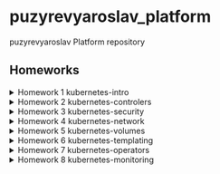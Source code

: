 # puzyrevyaroslav_platform
puzyrevyaroslav Platform repository
## <b>Homeworks</b>
<details>
<summary>Homework 1 kubernetes-intro</summary>
1. Испробовал функционал k9s, посмотрев документацию разобрался с причинами устойчивости munikube.
Добавил необходимые описания в PR into main from kubernetes-prepare.

    1.1 При билде nginx были сгенерирован следующий артифакт:
    
    - https://hub.docker.com/repository/docker/puzyrevyaroslav/nginx_otus_hw_1

Сгенерирован необходимый манифест *web-pod.yaml* , которые находится в корне проекта.

Запущены поды и отработана логика работы с port-forward, после была использована логика встроенная в k9s.

2. Склонирован репозиторий для приложения hipster, во избежания попадания ненужного репозитория в github- добавлен файл .gitignore, с прописаными исключениями.

Далее по заданию сгенерирован пустой yaml файл из --dry-run и после запуска были исправлены ошибки, путём добавления необхоидмых переменных (раз полная работоспособность не требовалась, то были скопированы из оригинального манифеста).

Артефакт после билда hipster-frontend:

- https://hub.docker.com/repository/docker/puzyrevyaroslav/hipster_frontend
</details>
<details>
<summary>Homework 2 kubernetes-controlers</summary>
>Определите, что необходимо добавить в манифест:

Необходимо было добавить селектор следующего вида:
```
selector:
matchLabels:
    app: frontend
```
>Измените манифест таким образом, чтобы из манифеста сразу разворачивалось три реплики сервиса:

Необхоидмо изменить кол-во реплик: с 1 до 3.

>Почему обновление ReplicaSet не повлекло обновление запущенных pod?

ReplicaSet не отслеживает измненения конфигурации развёртывания, 
лишь поддерживает кол-во изначально сконфигурированных и запущенных подов.

### Deployment *

Для конфигурирования аналога blue-green развёртывания необходимо добавить секцию с использованием стратегии rollingUpdate, в параметры которой добавить конфигурацию:
```
...
rollingUpdate:
      maxSurge: 100%
      maxUnavailable: 0%
  ...
```
что начнёт удалять старые поды только после инициализации других с новой конфигурацией.

Для реализации Reverse Rolling Update необходима следующшая конфигурация:
```
...
    rollingUpdate:
      maxSurge: 0
      maxUnavailable: 1
  ...
```
которая позволит удалять старые поды только после инициализации нового пода, maxUnavailable: 1 разрешит делать это только по одному. 

### DaemonSet **

>Найдите способ модернизировать свой DaemonSet таким
образом, чтобы Node Exporter был развернут как на master, так и
на worker нодах:

Стандатный метод использованя DaemonSet позволяет разворачивать поды только на worker нодах. Происходит это из-за того, что у master и worker нод различные роли:
```
kubectl get nodes
NAME                  STATUS   ROLES                  AGE    VERSION
kind-control-plane    Ready    control-plane,master   97m   v1.21.1
kind-control-plane2   Ready    control-plane,master   97m   v1.21.1
kind-control-plane3   Ready    control-plane,master   96m   v1.21.1
kind-worker           Ready    <none>                 95m   v1.21.1
kind-worker2          Ready    <none>                 95m   v1.21.1
kind-worker3          Ready    <none>                 95m   v1.21.1
```

Для того, чтобы дать возможность поднимать поды на master нодах необходимо добавить следующие конфигурационные параметры:
```
...
  tolerations:
  - key: node-role.kubernetes.io/master
    operator: Exists
    effect: NoSchedule
  ...
```
где key: node-role.kubernetes.io/master позволит размешать поды на нодах с master ролью.
</details>
<details>
<summary>Homework 3 kubernetes-security</summary>

1. task01
```
kubectl apply -f bob-and-dave.yaml
```
2. task02
```
kubectl apply -f carol-and-other.yaml
```
3. task03
```
kubectl apply -f jane-and-ken.yaml
```
</details>
<details>
<summary>Homework 4 kubernetes-network</summary>
Выполнено домашнее задание, а также задание со звёздочкой.

Описание заданий со звёздочкой:

1. Были созданые 2 сервиса для tpc и udp протоколов 53го порта:

```
kubernetes-networks/coredns/coredns.yaml
```
2. Для доступности дэшборда k8s был добавлен ингресс с дополнительными аннтотациями от nginx:

```yaml
...
  annotations:
    nginx.ingress.kubernetes.io/rewrite-target: /
    nginx.ingress.kubernetes.io/backend-protocol: "HTTPS"
...
```
3. Для канареечного релиза была использована копия прошлых манифесто с небольшими изменениями в аннотациях от nginx.

```yaml
...
  annotations:
    nginx.ingress.kubernetes.io/rewrite-target: /
    nginx.ingress.kubernetes.io/canary: "true"  
    nginx.ingress.kubernetes.io/canary-weight: "50"
...
```
</details>
<details>
<summary>Homework 5 kubernetes-volumes</summary>

1. Был поднят minio из sts манифеста предоставленного в ДЗ.

2. Для задания со ⭐ был добавлен Secret в манифест, внутри которого данные  типа data автоматически энкодятся в строку при разворачивании pod из манифеста.

</details>
<details>
<summary>Homework 6 kubernetes-templating</summary>
Домашнее задание выполнено на платформе YandexCloud. Используется helm v3.6.3.

# cert-manager
Для установки cert-manager согласно документации необходимо установить дополнительные CDR:
```
kubectl apply -f https://github.com/jetstack/cert-manager/releases/download/v1.4.0/cert-manager.crds.yaml
```

Для chartmuseum указаны корректнсые ip адреса, с развёрнутого nginx-ingress и был установлен без проблем, с валидными сертификатами от acme.

# chartmuseum ⭐

В работе с chartmuseum нет абсолютно ничего сложного
```bash
helm repo add %reponame% %repourl%
cd chart/
helm package .
curl --data-binary "@chart-%version%.tgz" http://%repourl%:%port%/api/charts
```
*также можно использовать специальный плагин для helm*
```
helm push chart/ %reponame%
```
, кроме основных настроек: для того, чтобы работать с api необходимо при применении чарта указать параметр с слудующим значением:
```yaml
  DISABLE_API: false
```
# helmfile ⭐
Файл описан по пути заданному в описании задания:
```
```
Добавлены:
```yaml
- chart: stable/nginx 
  version: 1.41.3
- chart: jetstack/cert-manager 
  version: 2.13.2
- chart: harbor/harbor
  version: 1.1.2
```
с обязательным изменением expose.ingress.hosts.core для harbor, иначе он работать не будет. :)

# Создаём свой helm chart
*Так как в задании не указано включать .tgz файлы в .gitignore, а вес файлов очень маленький- они были оставленные для наглядности.*

Добавлены зависимости в Chart.yaml:
```yaml
...
dependencies:
- name: frontend
  version: 0.1.0
  repository: "file://../frontend"
```
# Создаём свой helm chart ⭐
Добавлена зависимость в Chart.yaml:
```yaml
...
- name: redis
  version: "14.8.7"
  repository: "@bitnami"
```
Также в values.yaml добавлена переменная:
```yaml
# for possible connect hipster-shop with standalone redis
redisCart: redis-cart-headless:6379
```
# Работа с helm-secrets 
При генерации gpg-ключей не возникло никаких проблем, также при шифровании секрета не было никаких сложностей.
После установки просмотр секрета методом base64 -d показал корректное значение: hiddenValue%.
# Kustomize
Все файлы и манифесты по примеру из лекции были положены в директорию kustomize.
</details>
</details>
<details>
<summary>Homework 7 kubernetes-operators</summary>

1. Собран и запушен в публичный registry docker образ из исходников предоставленных в ДЗ.

2. Добавлены предоставленные манифесты в папку deploy.

p.s. работа оператора нестабильна, но вычислить в чём проблема не смог.
</details>
<details>
<summary>Homework 8 kubernetes-monitoring</summary>

1. Взят дефолтный nginx вместе с nginx-prometheus-exporter, куда конфигмапом прокинут default.conf, указанный в конце deployment.yaml;
2. Prometheus Operato установлен из helm chart:
```bash
helm repo add prometheus-community https://prometheus-community.github.io/helm-charts
helm repo update
helm upgrade --install kube-prometheus-stack prometheus-community/kube-prometheus-stack
```
3. Применёны манифесты deployment.yaml, service.yaml, servicemonitor.yaml:
```bash
kubectl apply -f kubernetes-monitoring/
```
4. Метрики отображаются в Prometheus.
</details>